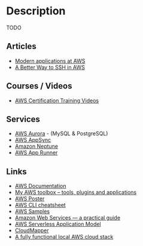 # Description

TODO


## Articles

- [Modern applications at AWS](https://www.allthingsdistributed.com/2019/08/modern-applications-at-aws.html)
- [A Better Way to SSH in AWS](https://nullsweep.com/a-better-way-to-ssh-in-aws/)


## Courses / Videos

- [AWS Certification Training Videos](https://youtube.com/playlist?list=PL9ooVrP1hQOFWxRJcGdCot7AgJu29SVV3)


## Services

- [AWS Aurora](https://aws.amazon.com/rds/aurora/) - (MySQL & PostgreSQL)
- [AWS AppSync](https://aws.amazon.com/appsync/)
- [Amazon Neptune](https://aws.amazon.com/neptune/)
- [AWS App Runner](https://aws.amazon.com/apprunner/)


## Links

- [AWS Documentation](https://docs.aws.amazon.com/)
- [My AWS toolbox – tools, plugins and applications](https://betterdev.blog/my-aws-toolbox/)
- [AWS Poster](https://moca.computingarchitectures.com/en/~hello-world/)
- [AWS CLI cheatsheet](https://devhints.io/awscli)
- [AWS Samples](https://github.com/aws-samples)
- [Amazon Web Services — a practical guide](https://github.com/open-guides/og-aws)
- [AWS Serverless Application Model](https://github.com/aws/serverless-application-model)
- [CloudMapper](https://github.com/duo-labs/cloudmapper)
- [A fully functional local AWS cloud stack](https://github.com/localstack/localstack)
